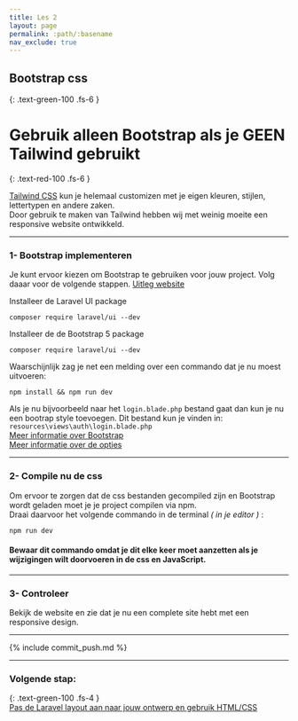```yaml
---
title: Les 2
layout: page
permalink: :path/:basename
nav_exclude: true
---
```


## Bootstrap css
{: .text-green-100 .fs-6 }

# Gebruik alleen Bootstrap als je GEEN Tailwind gebruikt
{: .text-red-100 .fs-6 }

[Tailwind CSS](https://tailwindcss.com/) kun je helemaal customizen met je eigen kleuren, stijlen, lettertypen en andere zaken.  
Door gebruik te maken van Tailwind hebben wij met weinig moeite een responsive website ontwikkeld.  


---
### 1- Bootstrap implementeren
Je kunt ervoor kiezen om Bootstrap te gebruiken voor jouw project. Volg daaar voor de volgende stappen.
[Uitleg website](https://www.kreaweb.be/laravel-11-bootstrap-5/)

Installeer de Laravel UI package
```shell
composer require laravel/ui --dev
```


Installeer de de Bootstrap 5 package   
```shell
composer require laravel/ui --dev
```

Waarschijnlijk zag je net een melding over een commando dat je nu moest uitvoeren:
```shell
npm install && npm run dev
```

Als je nu bijvoorbeeld naar het `login.blade.php` bestand gaat dan kun je nu een bootrap style toevoegen.
Dit bestand kun je vinden in: ```resources\views\auth\login.blade.php```  
[Meer informatie over Bootstrap](https://getbootstrap.com)  
[Meer informatie over de opties](https://getbootstrap.com/docs/4.1/getting-started/introduction/)  

---
### 2- Compile nu de css
Om ervoor te zorgen dat de css bestanden gecompiled zijn en Bootstrap wordt geladen moet je je project compilen via npm.  
Draai daarvoor het volgende commando in de terminal _( in je editor )_ :
```shell
npm run dev
```
#### Bewaar dit commando omdat je dit elke keer moet aanzetten als je wijzigingen wilt doorvoeren in de css en JavaScript.

---
### 3- Controleer
Bekijk de website en zie dat je nu een complete site hebt met een responsive design.

---

{% include commit_push.md %}

---
### Volgende stap:
{: .text-green-100 .fs-4 }  
[Pas de Laravel layout aan naar jouw ontwerp en gebruik HTML/CSS](laravel-layout)


